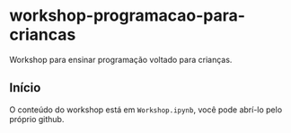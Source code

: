 # workshop-programacao-para-criancas
Workshop para ensinar programação voltado para crianças.

## Início 

O conteúdo do workshop está em `Workshop.ipynb`, você pode abrí-lo pelo próprio github.
